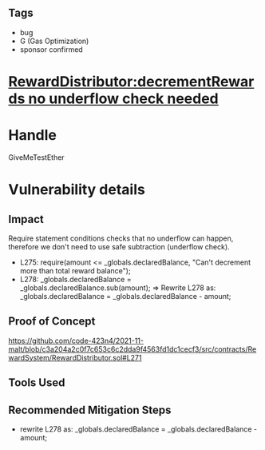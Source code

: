 ## Tags

- bug
- G (Gas Optimization)
- sponsor confirmed

# [RewardDistributor:decrementRewards no underflow check needed](https://github.com/code-423n4/2021-11-malt-findings/issues/143) 

# Handle

GiveMeTestEther


# Vulnerability details

## Impact
Require statement conditions checks that no underflow can happen, therefore we don't need to use safe subtraction (underflow check).

- L275:  require(amount <= _globals.declaredBalance, "Can't decrement more than total reward balance");
- L278:  _globals.declaredBalance = _globals.declaredBalance.sub(amount);
=> Rewrite L278 as:  _globals.declaredBalance = _globals.declaredBalance - amount;

## Proof of Concept
https://github.com/code-423n4/2021-11-malt/blob/c3a204a2c0f7c653c6c2dda9f4563fd1dc1cecf3/src/contracts/RewardSystem/RewardDistributor.sol#L271
## Tools Used

## Recommended Mitigation Steps
- rewrite L278 as:  _globals.declaredBalance = _globals.declaredBalance - amount;

